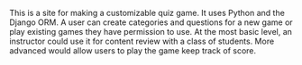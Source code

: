 This is a site for making a customizable quiz game. It uses Python and the Django ORM. A user can create categories and questions for a new game or play existing games they have permission to use. At the most basic level, an instructor could use it for content review with a class of students. More advanced would allow users to play the game keep track of score. 
